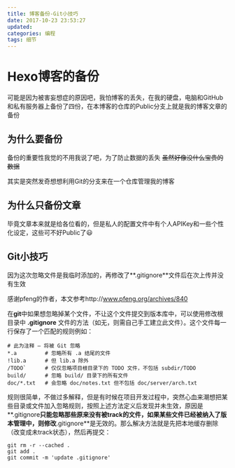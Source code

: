 ```yaml
---
title: 博客备份-Git小技巧
date: 2017-10-23 23:53:27
updated: 
categories: 编程
tags: 细节
---
```


# Hexo博客的备份

可能是因为被害妄想症的原因吧，我怕博客的丢失，在我的硬盘，电脑和GitHub和私有服务器上备份了四份，在本博客的仓库的Public分支上就是我的博客文章的备份

<!--more-->

## 为什么要备份

备份的重要性我觉的不用我说了吧，为了防止数据的丢失 ~~虽然好像没什么宝贵的数据~~

其实是突然发奇想想利用Git的分支来在一个仓库管理我的博客

## 为什么只备份文章

毕竟文章本来就是给各位看的，但是私人的配置文件中有个人APIKey和一些个性化设定，这些可不好Public了😃

## Git小技巧

因为这次忽略文件是我临时添加的，再修改了**.gitignore**文件后在次上传并没有生效

感谢pfeng的作者，本文参考http://www.pfeng.org/archives/840

在**git**中如果想忽略掉某个文件，不让这个文件提交到版本库中，可以使用修改根目录中 **.gitignore** 文件的方法（如无，则需自己手工建立此文件）。这个文件每一行保存了一个匹配的规则例如：


```gitignore
# 此为注释 – 将被 Git 忽略
*.a         # 忽略所有 .a 结尾的文件
!lib.a      # 但 lib.a 除外
/TODO`      # 仅仅忽略项目根目录下的 TODO 文件，不包括 subdir/TODO
build/      # 忽略 build/ 目录下的所有文件
doc/*.txt   # 会忽略 doc/notes.txt 但不包括 doc/server/arch.txt
```
规则很简单，不做过多解释，但是有时候在项目开发过程中，突然心血来潮想把某些目录或文件加入忽略规则，按照上述方法定义后发现并未生效，原因是**.gitignore**只能忽略那些原来没有被track的文件，如果某些文件已经被纳入了版本管理中，则修改**.gitignore**是无效的。那么解决方法就是先把本地缓存删除（改变成未track状态），然后再提交：
```git
git rm -r --cached .
git add .
git commit -m 'update .gitignore'
```